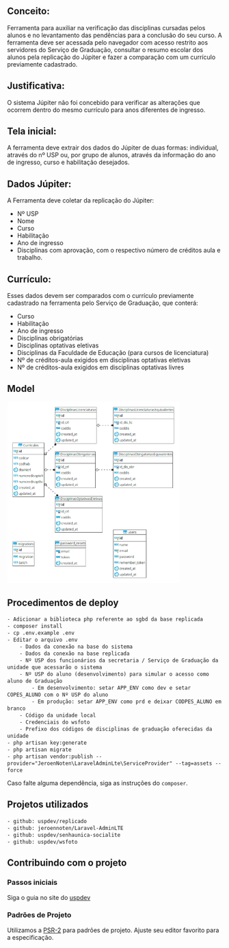 ## Conceito:

Ferramenta para auxiliar na verificação das disciplinas cursadas pelos alunos e no levantamento das pendências para a conclusão do seu curso. A ferramenta deve ser acessada pelo navegador com acesso restrito aos servidores do Serviço de Graduação, consultar o resumo escolar dos alunos pela replicação do Júpiter e fazer a comparação com um currículo previamente cadastrado.

## Justificativa:

O sistema Júpiter não foi concebido para verificar as alterações que ocorrem dentro do mesmo currículo para anos diferentes de ingresso.

## Tela inicial:

A ferramenta deve extrair dos dados do Júpiter de duas formas: individual, através do nº USP ou, por grupo de alunos, através da informação do ano de ingresso, curso e habilitação desejados. 

## Dados Júpiter:

A Ferramenta deve coletar da replicação do Júpiter:

- Nº USP
- Nome
- Curso
- Habilitação
- Ano de ingresso
- Disciplinas com aprovação, com o respectivo número de créditos aula e trabalho.


## Currículo:

Esses dados devem ser comparados com o currículo previamente cadastrado na ferramenta pelo Serviço de Graduação, que conterá:

- Curso
- Habilitação
- Ano de ingresso
- Disciplinas obrigatórias
- Disciplinas optativas eletivas
- Disciplinas da Faculdade de Educação (para cursos de licenciatura)
- Nº de créditos-aula exigidos em disciplinas optativas eletivas
- Nº de créditos-aula exigidos em disciplinas optativas livres

## Model

<img src="docs/model.png" width="80%" />

## Procedimentos de deploy
 
    - Adicionar a biblioteca php referente ao sgbd da base replicada
    - composer install
    - cp .env.example .env
    - Editar o arquivo .env
        - Dados da conexão na base do sistema
        - Dados da conexão na base replicada
        - Nº USP dos funcionários da secretaria / Serviço de Graduação da unidade que acessarão o sistema
        - Nº USP do aluno (desenvolvimento) para simular o acesso como aluno de Graduação
            - Em desenvolvimento: setar APP_ENV como dev e setar COPES_ALUNO com o Nº USP do aluno
            - Em produção: setar APP_ENV como prd e deixar CODPES_ALUNO em branco
        - Código da unidade local
        - Credenciais do wsfoto
        - Prefixo dos códigos de disciplinas de graduação oferecidas da unidade
    - php artisan key:generate
    - php artisan migrate
    - php artisan vendor:publish --provider="JeroenNoten\LaravelAdminLte\ServiceProvider" --tag=assets --force

Caso falte alguma dependência, siga as instruções do `composer`.

## Projetos utilizados

    - github: uspdev/replicado
    - github: jeroennoten/Laravel-AdminLTE
    - github: uspdev/senhaunica-socialite
    - github: uspdev/wsfoto

## Contribuindo com o projeto

### Passos iniciais

Siga o guia no site do [uspdev](https://uspdev.github.io/contribua)

### Padrões de Projeto

Utilizamos a [PSR-2](https://www.php-fig.org/psr/psr-2/) para padrões de projeto. Ajuste seu editor favorito para a especificação.
